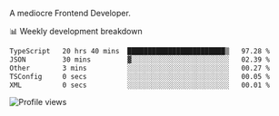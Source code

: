 A mediocre Frontend Developer.

📊 Weekly development breakdown
<!--START_SECTION:waka-->

```txt
TypeScript   20 hrs 40 mins  ████████████████████████▒   97.28 %
JSON         30 mins         ▓░░░░░░░░░░░░░░░░░░░░░░░░   02.39 %
Other        3 mins          ░░░░░░░░░░░░░░░░░░░░░░░░░   00.27 %
TSConfig     0 secs          ░░░░░░░░░░░░░░░░░░░░░░░░░   00.05 %
XML          0 secs          ░░░░░░░░░░░░░░░░░░░░░░░░░   00.01 %
```

<!--END_SECTION:waka-->

<img src="https://gpvc.arturio.dev/iqbalfasri" alt="Profile views"/>
